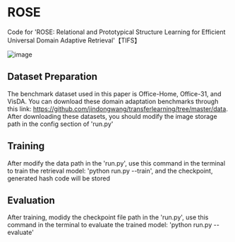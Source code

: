 # ROSE
Code for 'ROSE: Relational and Prototypical Structure Learning for Efficient Universal Domain Adaptive Retrieval'【TIFS】

![image](https://github.com/xinlong-yang/ROSE/assets/73691354/b65f9cdc-9f28-43ec-9732-592d94a004e9)


## Dataset Preparation
The benchmark dataset used in this paper is Office-Home, Office-31, and VisDA. You can download these domain adaptation benchmarks through this link: https://github.com/jindongwang/transferlearning/tree/master/data. After downloading these datasets, you should modify the image storage path in the config section of 'run.py'


## Training
After modify the data path in the 'run.py', use this command in the terminal to train the retrieval model: 'python run.py --train', and the checkpoint, generated hash code will be stored


## Evaluation
After training, modidy the checkpoint file path in the 'run.py', use this command in the terminal to evaluate the trained model: 'python run.py --evaluate'
